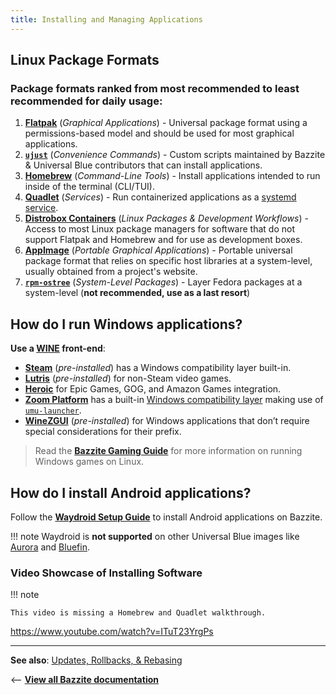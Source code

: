 ```yaml
---
title: Installing and Managing Applications
---
```


<!-- ANCHOR: METADATA -->
<!--{"url_discourse": "https://universal-blue.discourse.group/docs?topic=35", "fetched_at": "2024-09-03 16:43:05.697052+00:00"}-->
<!-- ANCHOR_END: METADATA -->

## Linux Package Formats

### **Package formats ranked from most recommended to least recommended for daily usage**:

1. [**Flatpak**](./Flatpak.md) (_Graphical Applications_) - Universal package format using a permissions-based model and should be used for most graphical applications.
2. [**`ujust`**](./ujust.md) (_Convenience Commands_) - Custom scripts maintained by Bazzite & Universal Blue contributors that can install applications.
3. [**Homebrew**](./Homebrew.md) (_Command-Line Tools_) - Install applications intended to run inside of the terminal (CLI/TUI).
4. [**Quadlet**](./Quadlet.md)  (_Services_) - Run containerized applications as a [systemd service](https://docs.redhat.com/en/documentation/red_hat_enterprise_linux/7/html/system_administrators_guide/chap-managing_services_with_systemd#sect-Managing_Services_with_systemd-Services).
5. [**Distrobox Containers**](./Distrobox.md) (_Linux Packages & Development Workflows_) - Access to most Linux package managers for software that do not support Flatpak and Homebrew and for use as development boxes.
6. [**AppImage**](./AppImage.md) (_Portable Graphical Applications_) - Portable universal package format that relies on specific host libraries at a system-level, usually obtained from a project's website.
7. [**`rpm-ostree`**](./rpm-ostree.md) (_System-Level Packages_) - Layer Fedora packages at a system-level (**not recommended, use as a last resort**)

## How do I run Windows applications?

**Use a [WINE](https://www.winehq.org/) front-end**:

- [**Steam**](https://store.steampowered.com/) (_pre-installed_) has a Windows compatibility layer built-in.
- [**Lutris**](https://lutris.net/about) (_pre-installed_) for non-Steam video games.
- [**Heroic**](https://heroicgameslauncher.com/) for Epic Games, GOG, and Amazon Games integration.
- [**Zoom Platform**](https://www.zoom-platform.com/) has a built-in [Windows compatibility layer](https://zoom-platform.sh/) making use of [`umu-launcher`](https://github.com/Open-Wine-Components/umu-launcher).
- [**WineZGUI**](https://github.com/fastrizwaan/WineZGUI) (_pre-installed_) for Windows applications that don’t require special considerations for their prefix.

>Read the [**Bazzite Gaming Guide**](/Gaming/index.md) for more information on running Windows games on Linux.

## How do I install Android applications?

Follow the [**Waydroid Setup Guide**](./Waydroid_Setup_Guide.md) to install Android applications on Bazzite.

!!! note
    Waydroid is **not supported** on other Universal Blue images like [Aurora](https://getaurora.dev/) and [Bluefin](https://projectbluefin.io/).

### Video Showcase of Installing Software

!!! note

    This video is missing a Homebrew and Quadlet walkthrough.

https://www.youtube.com/watch?v=ITuT23YrgPs

<hr>

**See also**: [Updates, Rollbacks, & Rebasing](../Installing_and_Managing_Software/Updates_Rollbacks_and_Rebasing/index.md)

<-- [**View all Bazzite documentation**](../index.md)
